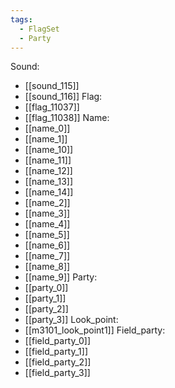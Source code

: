 ```yaml
---
tags:
  - FlagSet
  - Party
---
```

Sound:
- [[sound_115]]
- [[sound_116]]
Flag:
- [[flag_11037]]
- [[flag_11038]]
Name:
- [[name_0]]
- [[name_1]]
- [[name_10]]
- [[name_11]]
- [[name_12]]
- [[name_13]]
- [[name_14]]
- [[name_2]]
- [[name_3]]
- [[name_4]]
- [[name_5]]
- [[name_6]]
- [[name_7]]
- [[name_8]]
- [[name_9]]
Party:
- [[party_0]]
- [[party_1]]
- [[party_2]]
- [[party_3]]
Look_point:
- [[m3101_look_point1]]
Field_party:
- [[field_party_0]]
- [[field_party_1]]
- [[field_party_2]]
- [[field_party_3]]
